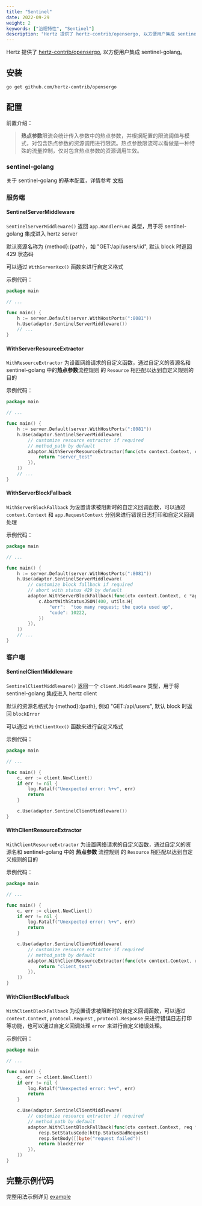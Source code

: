 ```yaml
---
title: "Sentinel"
date: 2022-09-29
weight: 2
keywords: ["治理特性", "Sentinel"]
description: "Hertz 提供了 hertz-contrib/opensergo, 以方便用户集成 sentinel-golang。"
---
```


Hertz 提供了 [hertz-contrib/opensergo](https://github.com/hertz-contrib/opensergo), 以方便用户集成 sentinel-golang。

## 安装

```bash
go get github.com/hertz-contrib/opensergo
```

## 配置

前置介绍：

> **热点参数**限流会统计传入参数中的热点参数，并根据配置的限流阈值与模式，对包含热点参数的资源调用进行限流。热点参数限流可以看做是一种特殊的流量控制，仅对包含热点参数的资源调用生效。

### sentinel-golang

关于 sentinel-golang 的基本配置，详情参考 [文档](https://sentinelguard.io/zh-cn/docs/golang/quick-start.html)

### 服务端

#### SentinelServerMiddleware

`SentinelServerMiddleware()` 返回 `app.HandlerFunc` 类型，用于将 sentinel-golang 集成进入 hertz server

默认资源名称为 {method}:{path}，如 "GET:/api/users/:id", 默认 block 时返回 429 状态码

可以通过 `WithServerXxx()` 函数来进行自定义格式

示例代码：

```go
package main

// ...

func main() {
	h := server.Default(server.WithHostPorts(":8081"))
	h.Use(adaptor.SentinelServerMiddleware())
	// ...
}
```

#### WithServerResourceExtractor

`WithResourceExtractor` 为设置网络请求的自定义函数，通过自定义的资源名和 sentinel-golang 中的**热点参数**流控规则
的 `Resource` 相匹配以达到自定义规则的目的

示例代码：

```go
package main

// ...

func main() {
	h := server.Default(server.WithHostPorts(":8081"))
	h.Use(adaptor.SentinelServerMiddleware(
		// customize resource extractor if required
		// method_path by default
		adaptor.WithServerResourceExtractor(func(ctx context.Context, c *app.RequestContext) string {
			return "server_test"
		}),
	))
	// ...
}
```

#### WithServerBlockFallback

`WithServerBlockFallback` 为设置请求被阻断时的自定义回调函数，可以通过 `context.Context` 和 `app.RequestContext`
分别来进行错误日志打印和自定义回调处理

示例代码：

```go
package main

// ...

func main() {
	h := server.Default(server.WithHostPorts(":8081"))
	h.Use(adaptor.SentinelServerMiddleware(
		// customize block fallback if required
		// abort with status 429 by default
		adaptor.WithServerBlockFallback(func(ctx context.Context, c *app.RequestContext) {
			c.AbortWithStatusJSON(400, utils.H{
				"err":  "too many request; the quota used up",
				"code": 10222,
			})
		}),
	))
	// ...
}
```

### 客户端

#### SentinelClientMiddleware

`SentinelClientMiddleware()` 返回一个 `client.Middleware` 类型，用于将 sentinel-golang 集成进入 hertz client

默认的资源名格式为 {method}:{path}, 例如 "GET:/api/users", 默认 block 时返回 `blockError`

可以通过 `WithClientXxx()` 函数来进行自定义格式

示例代码：

```go
package main

// ...

func main() {
	c, err := client.NewClient()
	if err != nil {
		log.Fatalf("Unexpected error: %+v", err)
		return
	}

	c.Use(adaptor.SentinelClientMiddleware())
}
```

#### WithClientResourceExtractor

`WithClientResourceExtractor` 为设置网络请求的自定义函数，通过自定义的资源名和 sentinel-golang 中的 **热点参数** 流控规则
的 `Resource` 相匹配以达到自定义规则的目的

示例代码：

```go
package main

// ...

func main() {
	c, err := client.NewClient()
	if err != nil {
		log.Fatalf("Unexpected error: %+v", err)
		return
	}

	c.Use(adaptor.SentinelClientMiddleware(
		// customize resource extractor if required
		// method_path by default
		adaptor.WithClientResourceExtractor(func(ctx context.Context, request *protocol.Request, response *protocol.Response) string {
			return "client_test"
		}),
	))
}
```

#### WithClientBlockFallback

`WithClientBlockFallback` 为设置请求被阻断时的自定义回调函数，可以通过 `context.Context`, `protocol.Request`
, `protocol.Response` 来进行错误日志打印等功能，也可以通过自定义回调处理 `error` 来进行自定义错误处理。

示例代码：

```go
package main

// ...

func main() {
	c, err := client.NewClient()
	if err != nil {
		log.Fatalf("Unexpected error: %+v", err)
		return
	}

	c.Use(adaptor.SentinelClientMiddleware(
		// customize resource extractor if required
		// method_path by default
		adaptor.WithClientBlockFallback(func(ctx context.Context, req *protocol.Request, resp *protocol.Response, blockError error) error {
			resp.SetStatusCode(http.StatusBadRequest)
			resp.SetBody([]byte("request failed"))
			return blockError
		}),
	))
}
```

## 完整示例代码

完整用法示例详见 [example](https://github.com/cloudwego/hertz-examples/tree/main/sentinel/hertz)
